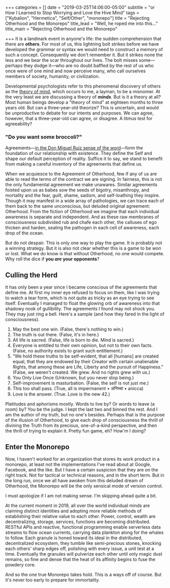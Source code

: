 +++
categories = []
date = "2019-03-25T14:06:00-05:00"
subtitle = "or How I Learned to Stop Worrying and Love the Hive Mind"
tags = ["Kybalion", "Hermetica", "Self/Other", "monorepo"]
title = "Rejecting Otherhood and the Monorepo"
title_lead = "Well, he roped me into this..."
title_main = "Rejecting Otherhood and the Monorepo"

+++
It is a landmark event in anyone's life: the sudden comprehension that there are **others**. For most of us, this lightning bolt strikes before we have developed the grammar or syntax we would need to construct a memory of such a concept. Consequently we don't remember it. But it strikes none the less and we bear the scar throughout our lives. The bolt misses some—perhaps they dodge it—who are no doubt baffled by the rest of us who once were of one mind and now perceive many, who call ourselves members of society, humanity, or civilization.

Developmental psychologists refer to this phenomenal discovery of others as the [theory of mind](https://www.wikiwand.com/en/Theory_of_mind "Theory of Mind on Wikipedia"), which occurs to me, a layman, to be a misnomer. At the very least we are discussing a theory of **_minds_**. But is it a theory at all? Most human beings develop a "theory of mind" at eighteen months to three years old. But can a three-year-old theorize? This is uncertain, and would be unproductive to debate for our intents and purposes. We can agree, however, that a three-year-old can agree, or disagree. A litmus test for agreeability?

### "Do you want some broccoli?"

Agreements—[in the Don Miguel Ruiz sense of the word](https://www.goodreads.com/book/show/6596.The_Four_Agreements "Ruiz' Four Agreements on GoodReads")—form the foundation of our relationship with existence. They define the Self and shape our default perception of reality. Suffice it to say, we stand to benefit from making a careful inventory of the agreements that define us.

When we acquiesce to the Agreement of Otherhood, few if any of us are able to read the terms of the contract we are signing. In fairness, this is not the only fundamental agreement we make unawares. Similar agreements foisted upon us as babes sow the seeds of bigotry, misanthropy, and mortality and the fear, guilt, shame, sadism, and self-loathing they inspire. Though it may manifest in a wide array of pathologies, we can trace each of them back to the same unconscious, but deluded original agreement: Otherhood. From the fiction of Otherhood we imagine that each individual awareness is separate and independent. And as these raw membranes of consciousness subdivided rub and chafe each other, the calluses of ego thicken and harden, sealing the pathogen in each cell of awareness, each drop of the ocean.

But do not despair. This is only one way to play the game. It is probably not a winning strategy. But it is also not clear whether this is a game to be won or lost. What we do know is that without Otherhood, no one would compete. Why roll the dice if **you _are_ your opponents**?

## Culling the Herd

It has only been a year since I became conscious of the agreements that define me. At first my inner eye refused to focus on them, like I was trying to watch a tear form, which is not quite as tricky as an eye trying to see itself. Eventually I managed to float the glowing orb of awareness into that shadowy nook of gullibility. The agreements I found may not shock you. They may just ring a bell. Here's a sample (and how they fared in the light of consciousness).

1. May the best one win. (False, there's nothing to win.)
2. The truth is out there. (False, it's in here.)
3. All life is sacred. (False, life is born to die. Mind is sacred.)
4. Everyone is entitled to their own opinion, but not to their own facts. (False, no authority exists to grant such entitlement.)
5. "We hold these truths to be self-evident, that all \[humans\] are created equal, that they are endowed by their Creator with certain unalienable Rights, that among these are Life, Liberty and the pursuit of Happiness." (False, we weren't created. We grew. And no rights grew with us.)
6. You Only Live Once (Unknown, but you never stop being.)
7. Self-improvement is masturbation. (False, the self is not just me.)
8. This too shall pass. (True, all is impermanent • अनिच्चा • anicca)
9. Love is the answer. (True. Love is the new 42.)

Platitudes and aphorisms mostly. Words to live by? Or words to leave (a room) by? You be the judge. I kept the last two and binned the rest. And I am the author of my truth, but no one's besides. Perhaps that is the purpose of the illusion of Otherhood, to give each drop of consciousness the thrill of divining the Truth from its precious, one-of-a-kind perspective, and then the thrill of trying to explain it. Pretty fun game, eh? How'm I doing?

## Enter the Monorepo

Now, I haven't worked for an organization that stores its work product in a monorepo, at least not the implementations I've read about at Google, Facebook, and the like. But I have a certain suspicion that they are on the right track. Not for tactical or technical reasons, and in the short term. But in the long run, once we all have awoken from this deluded dream of Otherhood, the Monorepo will be the only sensical mode of version control.

I must apologize if I am not making sense. I'm skipping ahead quite a bit.

At the current moment in 2019, all over the world individual minds are claiming distinct identities and adopting more reliable methods of establishing their relative value to each other. Power, control, wealth are decentralizing, storage, services, functions are becoming distributed. RESTful APIs and reactive, functional programming enable serverless data streams to flow ocean currents, carrying data plankton along for the whales to follow. Each granule is honed toward its ideal in the distributed, decentralized ecosystem, they tumble like semi-precious stones, knocking each others' sharp edges off, polishing with every issue, a unit test at a time. Eventually the granules will pulverize each other until only magic dust remains, so fine and dense that the heat of its affinity begins to fuse the powdery core.

And so the one true Monorepo takes hold. This is a ways off of course. But it's never too early to prepare for immortality.